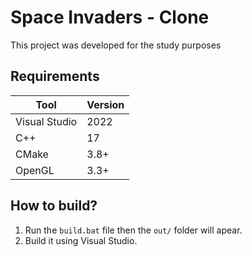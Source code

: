# Space Invaders - Clone
This project was developed for the study purposes

## Requirements
| Tool | Version |
| --- | --- |
| Visual Studio | 2022 |
| C++ | 17 |
| CMake | 3.8+ |
| OpenGL | 3.3+ |

## How to build?
1. Run the `build.bat` file then the `out/` folder will apear.   
2. Build it using Visual Studio.